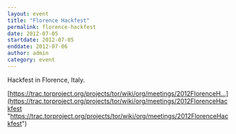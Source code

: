 ```yaml
---
layout: event
title: "Florence Hackfest"
permalink: florence-hackfest
date: 2012-07-05
startdate: 2012-07-05
enddate: 2012-07-06
author: admin
category: event
---
```


Hackfest in Florence, Italy.

[https://trac.torproject.org/projects/tor/wiki/org/meetings/2012FlorenceH...](https://trac.torproject.org/projects/tor/wiki/org/meetings/2012FlorenceHackfest "https://trac.torproject.org/projects/tor/wiki/org/meetings/2012FlorenceHackfest")


